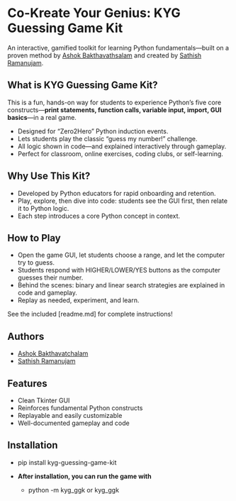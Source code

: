 # Co-Kreate Your Genius: KYG Guessing Game Kit

An interactive, gamified toolkit for learning Python fundamentals—built on a proven method by [Ashok Bakthavathsalam](https://www.ashokbakthavathsalam.com/) and created by [Sathish Ramanujam](https://professor-sathish.github.io/).

## What is KYG Guessing Game Kit?

This is a fun, hands-on way for students to experience Python’s five core constructs—**print statements, function calls, variable input, import, GUI basics**—in a real game.

* Designed for “Zero2Hero” Python induction events.
* Lets students play the classic “guess my number!” challenge.
* All logic shown in code—and explained interactively through gameplay.
* Perfect for classroom, online exercises, coding clubs, or self-learning.

## Why Use This Kit?

* Developed by Python educators for rapid onboarding and retention.
* Play, explore, then dive into code: students see the GUI first, then relate it to Python logic.
* Each step introduces a core Python concept in context.

## How to Play

* Open the game GUI, let students choose a range, and let the computer try to guess.
* Students respond with HIGHER/LOWER/YES buttons as the computer guesses their number.
* Behind the scenes: binary and linear search strategies are explained in code and gameplay.
* Replay as needed, experiment, and learn.

See the included \[readme.md] for complete instructions!

## Authors

* [Ashok Bakthavatchalam](https://www.ashokbakthavathsalam.com/)
* [Sathish Ramanujam](professor-sathish.github.io)

## Features

* Clean Tkinter GUI
* Reinforces fundamental Python constructs
* Replayable and easily customizable
* Well-documented gameplay and code

## Installation

* pip install kyg-guessing-game-kit
* **After installation, you can run the game with**

  * python -m kyg\_ggk or kyg\_ggk




